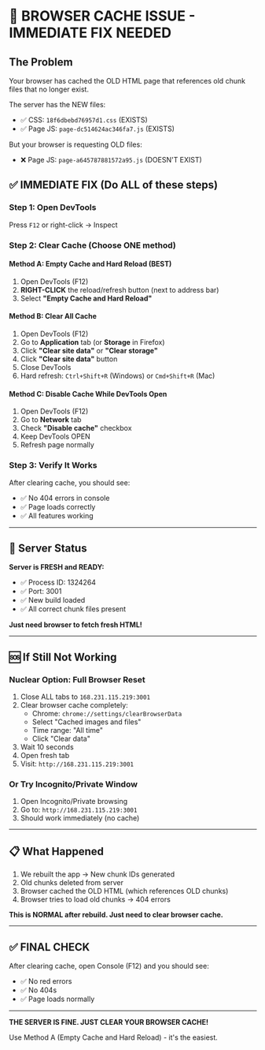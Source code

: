 # 🚨 BROWSER CACHE ISSUE - IMMEDIATE FIX NEEDED

## The Problem
Your browser has cached the OLD HTML page that references old chunk files that no longer exist.

The server has the NEW files:
- ✅ CSS: `18f6dbebd76957d1.css` (EXISTS)
- ✅ Page JS: `page-dc514624ac346fa7.js` (EXISTS)

But your browser is requesting OLD files:
- ❌ Page JS: `page-a645787881572a95.js` (DOESN'T EXIST)

## ✅ IMMEDIATE FIX (Do ALL of these steps)

### Step 1: Open DevTools
Press `F12` or right-click → Inspect

### Step 2: Clear Cache (Choose ONE method)

#### Method A: Empty Cache and Hard Reload (BEST)
1. Open DevTools (F12)
2. **RIGHT-CLICK** the reload/refresh button (next to address bar)
3. Select **"Empty Cache and Hard Reload"**

#### Method B: Clear All Cache
1. Open DevTools (F12)
2. Go to **Application** tab (or **Storage** in Firefox)
3. Click **"Clear site data"** or **"Clear storage"**
4. Click **"Clear site data"** button
5. Close DevTools
6. Hard refresh: `Ctrl+Shift+R` (Windows) or `Cmd+Shift+R` (Mac)

#### Method C: Disable Cache While DevTools Open
1. Open DevTools (F12)
2. Go to **Network** tab
3. Check **"Disable cache"** checkbox
4. Keep DevTools OPEN
5. Refresh page normally

### Step 3: Verify It Works
After clearing cache, you should see:
- ✅ No 404 errors in console
- ✅ Page loads correctly
- ✅ All features working

---

## 🔧 Server Status

**Server is FRESH and READY:**
- ✅ Process ID: 1324264
- ✅ Port: 3001
- ✅ New build loaded
- ✅ All correct chunk files present

**Just need browser to fetch fresh HTML!**

---

## 🆘 If Still Not Working

### Nuclear Option: Full Browser Reset
1. Close ALL tabs to `168.231.115.219:3001`
2. Clear browser cache completely:
   - Chrome: `chrome://settings/clearBrowserData`
   - Select "Cached images and files"
   - Time range: "All time"
   - Click "Clear data"
3. Wait 10 seconds
4. Open fresh tab
5. Visit: `http://168.231.115.219:3001`

### Or Try Incognito/Private Window
1. Open Incognito/Private browsing
2. Go to: `http://168.231.115.219:3001`
3. Should work immediately (no cache)

---

## 📋 What Happened

1. We rebuilt the app → New chunk IDs generated
2. Old chunks deleted from server
3. Browser cached the OLD HTML (which references OLD chunks)
4. Browser tries to load old chunks → 404 errors

**This is NORMAL after rebuild. Just need to clear browser cache.**

---

## ✅ FINAL CHECK

After clearing cache, open Console (F12) and you should see:
- ✅ No red errors
- ✅ No 404s
- ✅ Page loads normally

---

**THE SERVER IS FINE. JUST CLEAR YOUR BROWSER CACHE!**

Use Method A (Empty Cache and Hard Reload) - it's the easiest.
